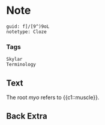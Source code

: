 # Note
```
guid: f]/[9^)9oL
notetype: Cloze
```

### Tags
```
Skylar
Terminology
```

## Text
The root <i>myo</i> refers to {{c1::muscle}}.

## Back Extra

